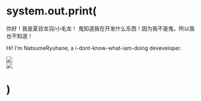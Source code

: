# system.out.print(

你好！我是夏目龙羽/小毛龙！
鬼知道我在开发什么东西！因为我不是鬼，所以我也不知道！

Hi! I'm NatsumeRyuhane, a i-dont-know-what-iam-doing deveveloper.

<a href="https://github.com/NatsumeRyuhane">
<img align="top" src="https://github-readme-stats-livid-mu.vercel.app/api?username=NatsumeRyuhane&show_icons=true&theme=transparent&layout=compact&card_width=400" />
</a>
<div>
<a href="https://github.com/NatsumeRyuhane">
  <img align="top" src="https://github-readme-stats-livid-mu.vercel.app/api/top-langs/?username=NatsumeRyuhane&layout=compact&hide=vue,php" />
</a>

# )
